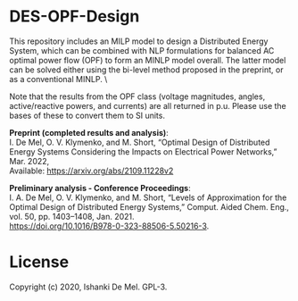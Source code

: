 # DES-OPF-Design
This repository includes an MILP model to design a Distributed Energy System, which can be combined with NLP formulations for balanced AC optimal power flow (OPF) to form an MINLP model overall. The latter model can be solved either using the bi-level method proposed in the preprint, or as a conventional MINLP. \

Note that the results from the OPF class (voltage magnitudes, angles, active/reactive powers, and currents)
are all returned in p.u. Please use the bases of these to convert them to SI units. 

**Preprint (completed results and analysis)**:\
I. De Mel, O. V. Klymenko, and M. Short, “Optimal Design of Distributed Energy Systems Considering the Impacts on Electrical Power Networks,” Mar. 2022, \
Available: https://arxiv.org/abs/2109.11228v2

**Preliminary analysis - Conference Proceedings**:\
I. A. De Mel, O. V. Klymenko, and M. Short, “Levels of Approximation for the Optimal Design of Distributed Energy Systems,” Comput. Aided Chem. Eng., vol. 50, pp. 1403–1408, Jan. 2021. \
https://doi.org/10.1016/B978-0-323-88506-5.50216-3.

# License
Copyright (c) 2020, Ishanki De Mel. GPL-3.
